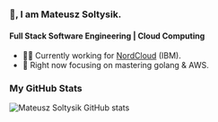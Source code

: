 ### 👋, I am Mateusz Soltysik.

#### Full Stack Software Engineering | Cloud Computing

- 👨‍💻 Currently working for [NordCloud](https://nordcloud.com/) (IBM).
- 📖 Right now focusing on mastering golang & AWS.


### My GitHub Stats
![Mateusz Soltysik GitHub stats](https://github-readme-stats.vercel.app/api?username=msoltysik&count_private=true&show_icons=true&theme=tokyonight&hide_title=true)
